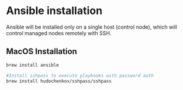 # Ansible installation

Ansible will be installed only on a single host (control node), which will control managed nodes remotely with SSH.

## MacOS Installation

```bash
brew install ansible

#Install sshpass to execute playbooks with password auth
brew install hudochenkov/sshpass/sshpass
```